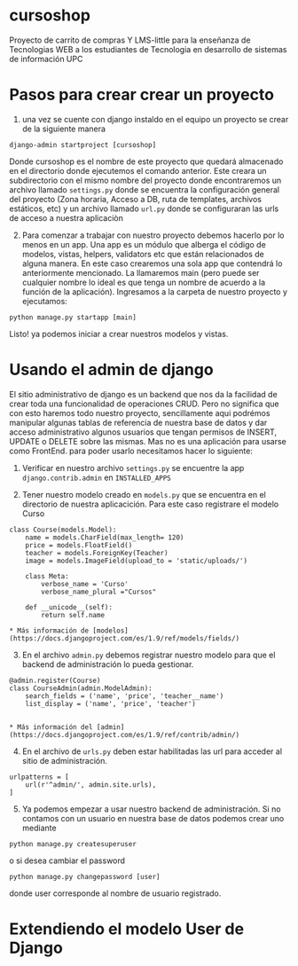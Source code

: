# cursoshop
Proyecto de carrito de compras Y LMS-little para la enseñanza de Tecnologias WEB a los estudiantes de Tecnologia en desarrollo de sistemas de información UPC 


# Pasos para crear crear un proyecto

1. una vez se cuente con django instaldo en el equipo un proyecto se crear de la siguiente manera
```
django-admin startproject [cursoshop] 
```
Donde cursoshop es el nombre de este proyecto que quedará almacenado en el directorio donde ejecutemos el comando anterior. Este creara un subdirectorio con el mismo nombre del proyecto donde encontraremos un archivo llamado `settings.py` donde se encuentra la configuración general del proyecto (Zona horaria, Acceso a DB, ruta de templates, archivos estáticos, etc) y un archivo llamado `url.py` donde se configuraran las urls de acceso a nuestra aplicaciòn

2. Para comenzar a trabajar con nuestro proyecto debemos hacerlo por lo menos en un app. Una app es un módulo que alberga el código de modelos, vistas, helpers, validators etc que están relacionados de alguna manera. En este caso crearemos una sola app que contendrá lo anteriormente mencionado. La llamaremos main (pero puede ser cualquier nombre lo ideal es que tenga un nombre de acuerdo a la función de la aplicación). Ingresamos a la carpeta de nuestro proyecto y ejecutamos:

```
python manage.py startapp [main]
```

Listo! ya podemos iniciar a crear nuestros modelos y vistas.

# Usando el admin de django
El sitio administrativo de django es un backend que nos da la facilidad de crear toda una funcionalidad de operaciones CRUD. Pero no significa que con esto haremos todo nuestro proyecto, sencillamente aqui podrémos manipular algunas tablas de referencia de nuestra base de datos y dar acceso administrativo algunos usuarios que tengan permisos de INSERT, UPDATE o DELETE sobre las mismas. Mas no es una aplicación para usarse como FrontEnd. para poder usarlo necesitamos hacer lo siguiente:

1. Verificar en nuestro archivo `settings.py` se encuentre la app `django.contrib.admin` en `INSTALLED_APPS`

2. Tener nuestro modelo creado en `models.py` que se encuentra en el directorio de nuestra aplicacición. Para este caso registrare el modelo Curso

```
class Course(models.Model):
    name = models.CharField(max_length= 120)
    price = models.FloatField()
    teacher = models.ForeignKey(Teacher)
    image = models.ImageField(upload_to = 'static/uploads/')

    class Meta:
        verbose_name = 'Curso'
        verbose_name_plural ="Cursos"

    def __unicode__(self):
        return self.name
```
	* Más información de [modelos](https://docs.djangoproject.com/es/1.9/ref/models/fields/)

3. En el archivo `admin.py` debemos registrar nuestro modelo para que el backend de administración lo pueda gestionar.

```
@admin.register(Course)
class CourseAdmin(admin.ModelAdmin):
    search_fields = ('name', 'price', 'teacher__name')
    list_display = ('name', 'price', 'teacher')
    
```

	* Más información del [admin](https://docs.djangoproject.com/es/1.9/ref/contrib/admin/)

4. En el archivo de `urls.py` deben estar habilitadas las url para acceder al sitio de administración.

```
urlpatterns = [
    url(r'^admin/', admin.site.urls),
]
```

5. Ya podemos empezar a usar nuestro backend de administración. Si no contamos con un usuario en nuestra base de datos podemos crear uno mediante

```
python manage.py createsuperuser
```

o si desea cambiar el password

```
python manage.py changepassword [user]
```

donde user corresponde al nombre de usuario registrado.


# Extendiendo el modelo User de Django






